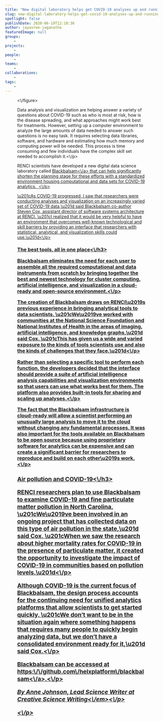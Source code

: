 ```yaml
---
title: "New digital laboratory helps get COVID-19 analyses up and running quickly"
slug: new-digital-laboratory-helps-get-covid-19-analyses-up-and-running-quickly
spotlight: false
publishDate: 2020-06-19T12:18:36
author: jayasree-jaganatha
featuredImage: null
groups:
    - 
projects:
    - 
people:
    - 
teams: 
    - 
collaborations:
    - 
tags:
    - 
---
```


<figure class="wp-block-image size-large"><img src="https:\/\/renci.org\/wp-content\/uploads\/2020\/06\/BB-Blog-04-1024x512.png" alt="" class="wp-image-18658" srcset="https:\/\/renci.org\/wp-content\/uploads\/2020\/06\/BB-Blog-04-1024x512.png 1024w, https:\/\/renci.org\/wp-content\/uploads\/2020\/06\/BB-Blog-04-300x150.png 300w, https:\/\/renci.org\/wp-content\/uploads\/2020\/06\/BB-Blog-04-768x384.png 768w, https:\/\/renci.org\/wp-content\/uploads\/2020\/06\/BB-Blog-04-640x320.png 640w" sizes="(max-width: 1024px) 100vw, 1024px" \/><\/figure>



<p>Data analysis and visualization are helping answer a variety of questions about COVID-19 such as who is most at risk, how is the disease spreading, and what approaches might work best for treatments. However, setting up a computer environment to analyze the large amounts of data needed to answer such questions is no easy task. It requires selecting data libraries, software, and hardware and estimating how much memory and computing power will be needed. This process is time consuming and few individuals have the complex skill set needed to accomplish it.<\/p>



<p>RENCI scientists have developed a new digital data science laboratory called <a href="https:\/\/github.com\/stevencox\/blackbalsam">Blackbalsam<\/a> that can help significantly shorten the planning stage for these efforts with a standardized environment housing computational and data sets for COVID-19 analytics. &nbsp;<\/p>



<p>\u201cAs COVID-19 progressed, I saw that researchers were conducting analyses and visualization on an increasingly varied set of COVID-19 data,\u201d said Blackbalsam co-author Steven Cox, assistant director of software systems architecture at RENCI. \u201cI realized that it would be very helpful to have an environment that overcomes well-known technological and skill barriers by providing an interface that researchers with statistical, analytical, and visualization skills could use.\u201d<\/p>



<!--more-->



<h3>The best tools, all in one place<\/h3>



<p>Blackbalsam eliminates the need for each user to assemble all the required computational and data instruments from scratch by bringing together the best and newest technology for cluster computing, artificial intelligence, and visualization in a cloud-ready and open-source environment.<\/p>



<p>The creation of Blackbalsam draws on RENCI\u2019s previous experience in bringing analytical tools to data scientists. \u201cWe\u2019ve worked with communities at the National Science Foundation and National Institutes of Health in the areas of imaging, artificial intelligence, and knowledge graphs,\u201d said Cox. \u201cThis has given us a wide and varied exposure to the kinds of tools scientists use and also the kinds of challenges that they face.\u201d<\/p>



<p>Rather than selecting a specific tool to perform each function, the developers decided that the interface should provide a suite of artificial intelligence analysis capabilities and visualization environments so that users can use what works best for them. The platform also provides built-in tools for sharing and scaling up analyses.<\/p>



<p>The fact that the Blackbalsam infrastructure is cloud-ready will allow a scientist performing an unusually large analysis to move it to the cloud without changing any fundamental processes. It was also important for the tools available on Blackbalsam to be open source because using proprietary software for analytics can be expensive and can create a significant barrier for researchers to reproduce and build on each other\u2019s work.<\/p>



<h3>Air pollution and COVID-19<\/h3>



<p>RENCI researchers plan to use Blackbalsam to examine COVID-19 and fine particulate matter pollution in North Carolina. \u201cWe\u2019ve been involved in an ongoing project that has collected data on this type of air pollution in the state,\u201d said Cox. \u201cWhen we saw the research about higher mortality rates for COVID-19 in the presence of particulate matter, it created the opportunity to investigate the impact of COVID-19 in communities based on pollution levels.\u201d<\/p>



<p>Although COVID-19 is the current focus of Blackbalsam, the design process accounts for the continuing need for unified analytics platforms that allow scientists to get started quickly. \u201cWe don&#8217;t want to be in the situation again where something happens that requires many people to quickly begin analyzing data, but we don&#8217;t have a consolidated environment ready for it,\u201d said Cox.<\/p>



<p>Blackbalsam can be accessed at <a href="https:\/\/github.com\/helxplatform\/blackbalsam">https:\/\/github.com\/helxplatform\/blackbalsam<\/a>.<\/p>



<p class="has-text-align-right"><em>By Anne Johnson, Lead Science Writer at Creative Science Writing<\/em><\/p>



<p><\/p>

